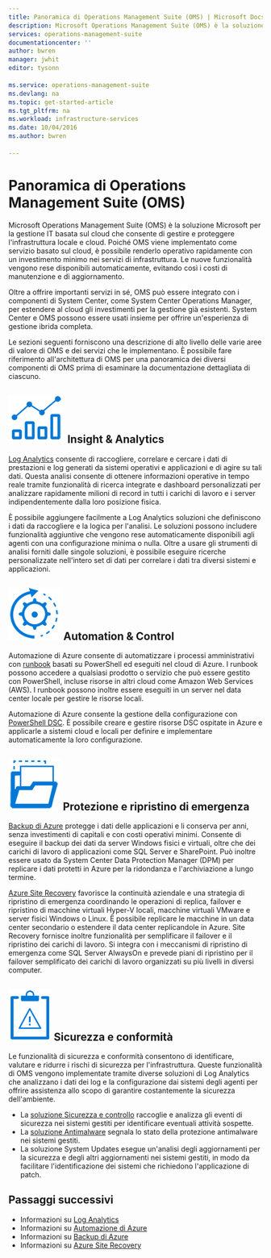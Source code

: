 ```yaml
---
title: Panoramica di Operations Management Suite (OMS) | Microsoft Docs
description: Microsoft Operations Management Suite (OMS) è la soluzione Microsoft per la gestione IT basata sul cloud che consente di gestire e proteggere l'infrastruttura locale e cloud.  Questo articolo identifica i diversi servizi di OMS e include collegamenti al contenuto dettagliato.
services: operations-management-suite
documentationcenter: ''
author: bwren
manager: jwhit
editor: tysonn

ms.service: operations-management-suite
ms.devlang: na
ms.topic: get-started-article
ms.tgt_pltfrm: na
ms.workload: infrastructure-services
ms.date: 10/04/2016
ms.author: bwren

---
```

# <a name="operations-management-suite-(oms)-overview"></a>Panoramica di Operations Management Suite (OMS)
Microsoft Operations Management Suite (OMS) è la soluzione Microsoft per la gestione IT basata sul cloud che consente di gestire e proteggere l'infrastruttura locale e cloud.  Poiché OMS viene implementato come servizio basato sul cloud, è possibile renderlo operativo rapidamente con un investimento minimo nei servizi di infrastruttura.  Le nuove funzionalità vengono rese disponibili automaticamente, evitando così i costi di manutenzione e di aggiornamento.

Oltre a offrire importanti servizi in sé, OMS può essere integrato con i componenti di System Center, come System Center Operations Manager, per estendere al cloud gli investimenti per la gestione già esistenti.  System Center e OMS possono essere usati insieme per offrire un'esperienza di gestione ibrida completa.

Le sezioni seguenti forniscono una descrizione di alto livello delle varie aree di valore di OMS e dei servizi che le implementano.  È possibile fare riferimento all'architettura di OMS per una panoramica dei diversi componenti di OMS prima di esaminare la documentazione dettagliata di ciascuno.

## <a name="![insight-and-analytics](media/operations-management-suite-overview/icon-insight-analytics.png)-insight-and-analytics"></a>![Insight & Analytics](media/operations-management-suite-overview/icon-insight-analytics.png) Insight & Analytics
[Log Analytics](http://azure.microsoft.com/documentation/services/log-analytics) consente di raccogliere, correlare e cercare i dati di prestazioni e log generati da sistemi operativi e applicazioni e di agire su tali dati. Questa analisi consente di ottenere informazioni operative in tempo reale tramite funzionalità di ricerca integrate e dashboard personalizzati per analizzare rapidamente milioni di record in tutti i carichi di lavoro e i server indipendentemente dalla loro posizione fisica.

È possibile aggiungere facilmente a Log Analytics soluzioni che definiscono i dati da raccogliere e la logica per l'analisi.  Le soluzioni possono includere funzionalità aggiuntive che vengono rese automaticamente disponibili agli agenti con una configurazione minima o nulla.  Oltre a usare gli strumenti di analisi forniti dalle singole soluzioni, è possibile eseguire ricerche personalizzate nell'intero set di dati per correlare i dati tra diversi sistemi e applicazioni.  

## <a name="![automation-&-control](media/operations-management-suite-overview/icon-automation-control.png)-automation-&-control"></a>![Automation & Control](media/operations-management-suite-overview/icon-automation-control.png) Automation & Control
Automazione di Azure consente di automatizzare i processi amministrativi con [runbook](../automation/automation-runbook-types.md) basati su PowerShell ed eseguiti nel cloud di Azure.  I runbook possono accedere a qualsiasi prodotto o servizio che può essere gestito con PowerShell, incluse risorse in altri cloud come Amazon Web Services (AWS).  I runbook possono inoltre essere eseguiti in un server nel data center locale per gestire le risorse locali.

Automazione di Azure consente la gestione della configurazione con [PowerShell DSC](../automation/automation-dsc-overview.md).  È possibile creare e gestire risorse DSC ospitate in Azure e applicarle a sistemi cloud e locali per definire e implementare automaticamente la loro configurazione.

## <a name="![protection-and-recovery](media/operations-management-suite-overview/icon-protection-recovery.png)-protection-and-disaster-recovery"></a>![Protezione e ripristino](media/operations-management-suite-overview/icon-protection-recovery.png) Protezione e ripristino di emergenza
[Backup di Azure](http://azure.microsoft.com/documentation/services/backup) protegge i dati delle applicazioni e li conserva per anni, senza investimenti di capitali e con costi operativi minimi.  Consente di eseguire il backup dei dati da server Windows fisici e virtuali, oltre che dei carichi di lavoro di applicazioni come SQL Server e SharePoint.  Può inoltre essere usato da System Center Data Protection Manager (DPM) per replicare i dati protetti in Azure per la ridondanza e l'archiviazione a lungo termine.

[Azure Site Recovery](http://azure.microsoft.com/documentation/services/site-recovery) favorisce la continuità aziendale e una strategia di ripristino di emergenza coordinando le operazioni di replica, failover e ripristino di macchine virtuali Hyper-V locali, macchine virtuali VMware e server fisici Windows o Linux. È possibile replicare le macchine in un data center secondario o estendere il data center replicandole in Azure. Site Recovery fornisce inoltre funzionalità per semplificare il failover e il ripristino dei carichi di lavoro. Si integra con i meccanismi di ripristino di emergenza come SQL Server AlwaysOn e prevede piani di ripristino per il failover semplificato dei carichi di lavoro organizzati su più livelli in diversi computer.

## <a name="![oms-security-and-compliance](media/operations-management-suite-overview/icon-security-compliance.png)-security-and-compliance"></a>![Sicurezza e conformità di OMS](media/operations-management-suite-overview/icon-security-compliance.png)  Sicurezza e conformità
Le funzionalità di sicurezza e conformità consentono di identificare, valutare e ridurre i rischi di sicurezza per l'infrastruttura.  Queste funzionalità di OMS vengono implementate tramite diverse soluzioni di Log Analytics che analizzano i dati dei log e la configurazione dai sistemi degli agenti per offrire assistenza allo scopo di garantire costantemente la sicurezza dell'ambiente.

* La [soluzione Sicurezza e controllo](oms-security-getting-started.md) raccoglie e analizza gli eventi di sicurezza nei sistemi gestiti per identificare eventuali attività sospette.
* La [soluzione Antimalware](../log-analytics/log-analytics-malware.md) segnala lo stato della protezione antimalware nei sistemi gestiti.  
* La soluzione System Updates esegue un'analisi degli aggiornamenti per la sicurezza e degli altri aggiornamenti nei sistemi gestiti, in modo da facilitare l'identificazione dei sistemi che richiedono l'applicazione di patch.

## <a name="next-steps"></a>Passaggi successivi
* Informazioni su [Log Analytics](http://azure.microsoft.com/documentation/services/log-analytics)
* Informazioni su [Automazione di Azure](../automation/automation-intro.md)
* Informazioni su [Backup di Azure](http://azure.microsoft.com/documentation/services/backup)
* Informazioni su [Azure Site Recovery](http://azure.microsoft.com/documentation/services/site-recovery)

<!--HONumber=Oct16_HO2-->


